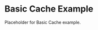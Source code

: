 <!-- file: examples/modules/cache/basic-cache/README.md -->
<!-- version: 1.0.0 -->
<!-- guid: 25f45d84-75e6-4f47-b700-a6ce97002ea2 -->

# Basic Cache Example

Placeholder for Basic Cache example.
